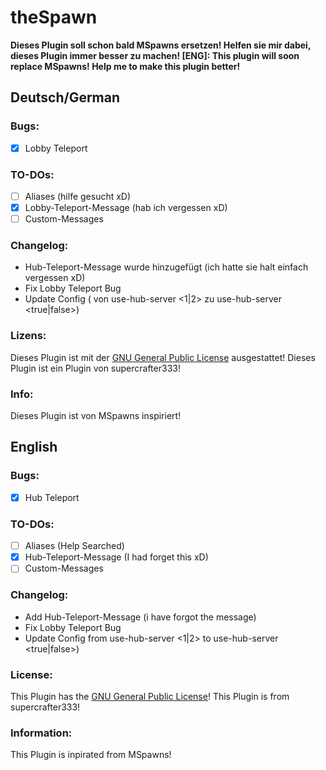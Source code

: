 # theSpawn
**Dieses Plugin soll schon bald MSpawns ersetzen! Helfen sie mir dabei, dieses Plugin immer besser zu machen!
[ENG]: This plugin will soon replace MSpawns! Help me to make this plugin better!**



## Deutsch/German


### Bugs:
- [X] Lobby Teleport

### TO-DOs:
- [ ] Aliases (hilfe gesucht xD)
- [X] Lobby-Teleport-Message (hab ich vergessen xD)
- [ ] Custom-Messages

### Changelog:
- Hub-Teleport-Message wurde hinzugefügt (ich hatte sie halt einfach vergessen xD)
- Fix Lobby Teleport Bug
- Update Config ( von use-hub-server <1|2> zu use-hub-server <true|false>)

### Lizens:
Dieses Plugin ist mit der [GNU General Public License](/LICENSE) ausgestattet!
Dieses Plugin ist ein Plugin von supercrafter333!

### Info:
Dieses Plugin ist von MSpawns inspiriert!

## English


### Bugs:
- [X] Hub Teleport

### TO-DOs:
- [ ] Aliases (Help Searched)
- [X] Hub-Teleport-Message (I had forget this xD)
- [ ] Custom-Messages

### Changelog:
- Add Hub-Teleport-Message (i have forgot the message)
- Fix Lobby Teleport Bug
- Update Config from use-hub-server <1|2> to use-hub-server <true|false>)

### License:
This Plugin has the [GNU General Public License](/LICENSE)! This Plugin is from supercrafter333!

### Information:
This Plugin is inpirated from MSpawns!
